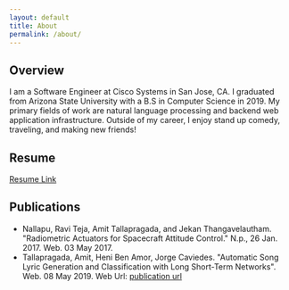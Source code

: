 ```yaml
---
layout: default
title: About
permalink: /about/
---
```

## Overview
I am a Software Engineer at Cisco Systems in San Jose, CA. I graduated from Arizona State University with a B.S in Computer Science in 2019. My primary fields of work are natural language processing and backend web application infrastructure. Outside of my career, I enjoy stand up comedy, traveling, and making new friends!

## Resume
[Resume Link](https://drive.google.com/file/d/1Jbp_h4lhLtk8EdM7egF_eZamoiuxDjVE/view?usp=sharing)



## Publications

- Nallapu, Ravi Teja, Amit Tallapragada, and Jekan Thangavelautham. "Radiometric Actuators for Spacecraft Attitude Control." N.p., 26 Jan. 2017. Web. 03 May 2017.
- Tallapragada, Amit, Heni Ben Amor, Jorge Caviedes. "Automatic Song Lyric Generation and Classification with Long Short-Term Networks". Web. 08 May 2019. Web Url: [publication url](https://repository.asu.edu/items/52183)